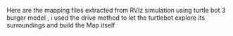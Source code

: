 Here are the mapping files extracted from RVIz simulation using turtle bot 3 burger model , i used the drive method to let the turtlebot explore its surroundings and build the Map itself 
